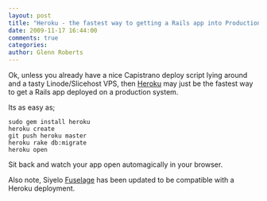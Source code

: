 ```yaml
---
layout: post
title: "Heroku - the fastest way to getting a Rails app into Production"
date: 2009-11-17 16:44:00
comments: true
categories:
author: Glenn Roberts
---
```


Ok, unless you already have a nice Capistrano deploy script lying around and a tasty Linode/Slicehost VPS, then [Heroku](http://heroku.com/) may just be the fastest way to get a Rails app deployed on a production system.

Its as easy as;

    sudo gem install heroku
    heroku create
    git push heroku master
    heroku rake db:migrate
    heroku open

Sit back and watch your app open automagically in your browser.

Also note, Siyelo [Fuselage](http://github.com/siyelo/fuselage) has been updated to be compatible with a Heroku deployment.

